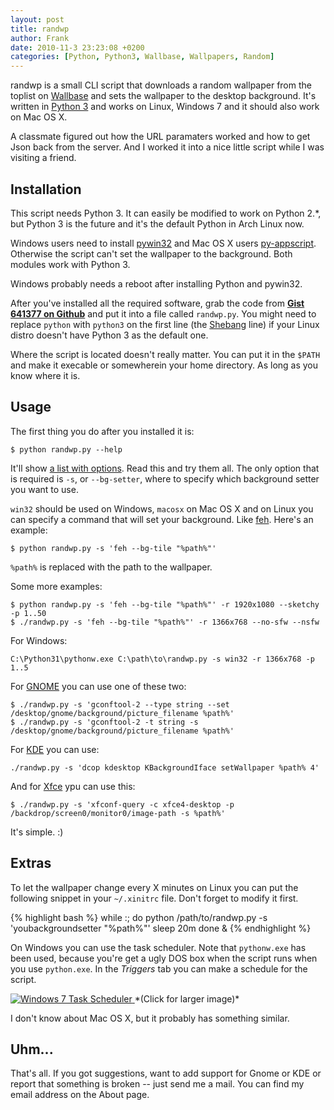 ```yaml
---
layout: post
title: randwp
author: Frank
date: 2010-11-3 23:23:08 +0200
categories: [Python, Python3, Wallbase, Wallpapers, Random]
---
```


randwp is a small CLI script that downloads a random wallpaper from the toplist
on [Wallbase][1] and sets the wallpaper to the desktop background. It's written
in [Python 3][2] and works on Linux, Windows 7 and it should also work on
Mac OS X.

A classmate figured out how the URL paramaters worked and how to get Json back
from the server. And I worked it into a nice little script while I was visiting
a friend.


## Installation

This script needs Python 3. It can easily be modified to work on Python 2.*, but
Python 3 is the future and it's the default Python in Arch Linux now.

Windows users need to install [pywin32][3] and Mac OS X users [py-appscript][4].
Otherwise the script can't set the wallpaper to the background. Both modules
work with Python 3.

Windows probably needs a reboot after installing Python and pywin32.

After you've installed all the required software, grab the code from
**[Gist 641377 on Github][5]** and put it into a file called `randwp.py`. You
might need to replace `python` with `python3` on the first line (the
[Shebang][6] line) if your Linux distro doesn't have Python 3 as the default
one.

Where the script is located doesn't really matter. You can put it in the `$PATH`
and make it execable or somewherein your home directory. As long as you know
where it is.


## Usage

The first thing you do after you installed it is:

    $ python randwp.py --help

It'll show [a list with options][7]. Read this and try them all. The only option
that is required is `-s`, or `--bg-setter`, where to specify which background
setter you want to use.

`win32` should be used on Windows, `macosx` on Mac OS X and on Linux you can
specify a command that will set your background. Like [feh][8]. Here's an
example:

    $ python randwp.py -s 'feh --bg-tile "%path%"'

`%path%` is replaced with the path to the wallpaper.

Some more examples:

    $ python randwp.py -s 'feh --bg-tile "%path%"' -r 1920x1080 --sketchy -p 1..50
    $ ./randwp.py -s 'feh --bg-tile "%path%"' -r 1366x768 --no-sfw --nsfw

For Windows:

    C:\Python31\pythonw.exe C:\path\to\randwp.py -s win32 -r 1366x768 -p 1..5

For [GNOME][9] you can use one of these two:

    $ ./randwp.py -s 'gconftool-2 --type string --set /desktop/gnome/background/picture_filename %path%'
    $ ./randwp.py -s 'gconftool-2 -t string -s /desktop/gnome/background/picture_filename %path%'

For [KDE][10] you can use:

    ./randwp.py -s 'dcop kdesktop KBackgroundIface setWallpaper %path% 4'

And for [Xfce][11] ypu can use this:

    $ ./randwp.py -s 'xfconf-query -c xfce4-desktop -p /backdrop/screen0/monitor0/image-path -s %path%'

It's simple. :)


## Extras

To let the wallpaper change every X minutes on Linux you can put the following
snippet in your `~/.xinitrc` file. Don't forget to modify it first.

{% highlight bash %}
while :; do
    python /path/to/randwp.py -s 'youbackgroundsetter "%path%"'
    sleep 20m
done &
{% endhighlight %}

On Windows you can use the task scheduler. Note that `pythonw.exe` has been used,
because you're get a ugly DOS box when the script runs when you use `python.exe`.
In the *Triggers* tab you can make a schedule for the script.

<a class="jsimgbox" href="{{ site.cdn }}/img/windows-randwp-task-scheduler.png">
  <img src="{{ site.cdn }}/img/small-windows-randwp-task-scheduler.png" alt="Windows 7 Task Scheduler" />
</a>
*(Click for larger image)*

I don't know about Mac OS X, but it probably has something similar.


## Uhm...

That's all. If you got suggestions, want to add support for Gnome or KDE or
report that something is broken -- just send me a mail. You can find my email
address on the About page.


 [1]: http://wallbase.net/
 [2]: http://docs.python.org/py3k/
 [3]: http://sourceforge.net/projects/pywin32/
 [4]: http://appscript.sourceforge.net/py-appscript/index.html
 [5]: https://gist.github.com/641377
 [6]: https://secure.wikimedia.org/wikipedia/en/wiki/Shebang_(Unix)
 [7]: http://pastie.org/1270778
 [8]: http://derf.homelinux.org/projects/feh/
 [9]: http://www.gnome.org/
 [10]: http://www.kde.org/
 [11]: http://www.xfce.org/
